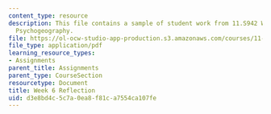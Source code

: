 ```yaml
---
content_type: resource
description: This file contains a sample of student work from 11.S942 Wanderings in
  Psychogeography.
file: https://ol-ocw-studio-app-production.s3.amazonaws.com/courses/11-s942-wanderings-in-psychogeography-exploring-landscapes-of-history-biography-memory-culture-nature-poetry-surreality-fantasy-and-madness-fall-2020/d3e8bd4c5c7a0ea8f81ca7554ca107fe_MIT11_s942f20_shao6.pdf
file_type: application/pdf
learning_resource_types:
- Assignments
parent_title: Assignments
parent_type: CourseSection
resourcetype: Document
title: Week 6 Reflection
uid: d3e8bd4c-5c7a-0ea8-f81c-a7554ca107fe
---
```


